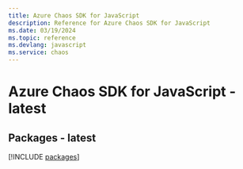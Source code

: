 ```yaml
---
title: Azure Chaos SDK for JavaScript
description: Reference for Azure Chaos SDK for JavaScript
ms.date: 03/19/2024
ms.topic: reference
ms.devlang: javascript
ms.service: chaos
---
```

# Azure Chaos SDK for JavaScript - latest
## Packages - latest
[!INCLUDE [packages](chaos-index.md)]